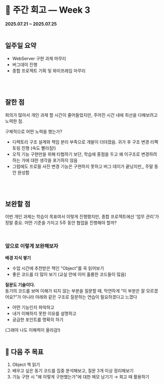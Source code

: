 # 🌱 주간 회고 — Week 3  
**2025.07.21 ~ 2025.07.25**
<br/>
<br/>

## 일주일 요약
- WebServer 구현 과제 마무리
- 버그데이 진행
- 종합 프로젝트 기획 및 와이프레임 마무리
<br/>
<br/>

## 잘한 점

회의가 많아서 개인 과제 할 시간이 줄어들었지만, 주어진 시간 내에 최선을 다해보려고 노력한 점.

구체적으로 어떤 노력을 했는가?
- 디렉토리 구조 설계와 책임 분리 부족으로 개발이 더뎌졌음. 귀가 후 구조 변경 리팩토링 진행 (속도 빨라짐!)
- 오직 기능 구현만을 위해 타협하기 보단, 학습에 중점을 두고 왜 이구조로 변경하려 하는 가에 대한 생각을 포기하지 않음 
- 그럼에도 프로필 사진 변경 기능은 구현하지 못하고 버그 데이가 끝났지만,, 주말 동안 완성함 

<br/>
<br/>

## 보완할 점

이번 개인 과제는 학습이 목표여서 이렇게 진행했지만,
종합 프로젝트에선 '업무 관리'가 정말 중요.
어떤 기준을 가지고 5주 동안 협업을 진행해야 할까?


<br/>

### 앞으로 이렇게 보완해보자  

**배경 지식 쌓기**  
- 수업 시간에 추천받은 책인 "Object"를 꼭 읽어보기  
- 좋은 코드를 더 많이 보기 (교실 안에 이미 훌륭한 코드들이 많음)

**질문도 기술이다.**  
동기의 코드를 보며 이해가 되지 않는 부분을 질문할 때, 
막연하게 “이 부분은 잘 모르겠어요?”가 아니라 아래와 같은 구조로 질문하는 연습이 필요하겠다고 느꼈다
- 어떤 기능인지 파악하고  
- 내가 이해하지 못한 이유를 설명하고  
- 궁금한 포인트를 명확히 하기  

(그래야 나도 이해력이 올라감!)
<br/>
<br/>

## 🎯 다음 주 목표

1. Object 책 읽기  
2. 배우고 싶은 동기 코드를 집중 분석해보고, 질문 3개 이상 정리해보기  
3. 기능 구현 시 "왜 이렇게 구현했는가"에 대한 메모 남기기 → 회고 때 활용하기  
<br/>
